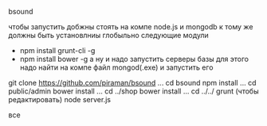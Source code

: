bsound

чтобы запустить добжны стоять на компе node.js и mongodb
к тому же должны быть установлниы глобыльно следующие модули
- npm install grunt-cli -g
- npm install bower -g
а ну и надо запустить серверы базы
для этого надо найти на компе файл mongod(.exe) и запустить его

git clone https://github.com/piraman/bsound
...
cd bsound
npm install
...
cd public/admin
bower install
...
cd ../shop
bower install
...
cd ../../
grunt (чтобы редактировать)
node server.js

все